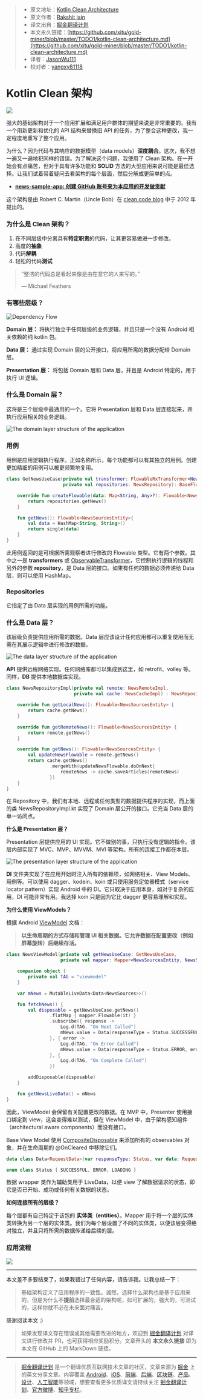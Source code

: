 > * 原文地址：[Kotlin Clean Architecture](https://proandroiddev.com/kotlin-clean-architecture-1ad42fcd97fa)
> * 原文作者：[Rakshit jain](https://medium.com/@rjain.jain444)
> * 译文出自：[掘金翻译计划](https://github.com/xitu/gold-miner)
> * 本文永久链接：[https://github.com/xitu/gold-miner/blob/master/TODO1/kotlin-clean-architecture.md](https://github.com/xitu/gold-miner/blob/master/TODO1/kotlin-clean-architecture.md)
> * 译者：[JasonWu111](https://github.com/JasonWu1111)
> * 校对者：[yangxy81118](https://github.com/yangxy81118)

# Kotlin Clean 架构

![](https://cdn-images-1.medium.com/max/2000/0*sfCDEb571WD-7EfP.jpg)

强大的基础架构对于一个应用扩展和满足用户群体的期望来说是非常重要的。我有一个用新更新和优化的 API 结构来替换旧 API 的任务，为了整合这种更改，我一定程度地重写了整个应用。

为什么？因为代码与其响应的数据模型（data models）**深度耦合**。这次，我不想一遍又一遍地犯同样的错误。为了解决这个问题，我使用了 Clean 架构。在一开始会有点痛苦，但对于具有许多功能和 **SOLID** 方法的大型应用来说可能是最佳选择。让我们试着带着疑问去看架构的每个层面，然后分解成更简单的点。

* [**news-sample-app: 创建 GitHub 账号来为本应用的开发做贡献**](https://github.com/rakshit444/news-sample-app)

这个架构是由 Robert C. Martin（Uncle Bob）在 [clean code blog](http://blog.cleancoder.com/uncle-bob/2012/08/13/the-clean-architecture.html) 中于 2012 年提出的。

### 为什么是 Clean 架构？

1. 在不同层级中分离具有**特定职责**的代码，让其更容易做进一步修改。
2. 高度的**抽象**
3. 代码**解耦**
4. 轻松的代码**测试**

> “整洁的代码总是看起来像是由在意它的人来写的。”
>
> — Michael Feathers

### 有哪些层级？

![Dependency Flow](https://cdn-images-1.medium.com/max/2000/1*a5UQUjgYu5SZAbmkNELI_A.png)

**Domain 层：** 将执行独立于任何层级的业务逻辑，并且只是一个没有 Android 相关依赖的纯 kotlin 包。

**Data 层：** 通过实现 Domain 层的公开接口，将应用所需的数据分配给 Domain 层。

**Presentation 层：** 将包括 Domain 层和 Data 层，并且是 Android 特定的，用于执行 UI 逻辑。

### 什么是 Domain 层？

这将是三个层级中最通用的一个。它将 Presentation 层和 Data 层连接起来，并执行应用相关的业务逻辑。

![The domain layer structure of the application](https://cdn-images-1.medium.com/max/2000/1*m06XFPa5OTvOF6zGPC7Q0w.png)

### 用例

用例是应用逻辑执行程序。正如名称所示，每个功能都可以有其独立的用例。创建更加精细的用例可以被更频繁地复用。

```Kotlin
class GetNewsUseCase(private val transformer: FlowableRxTransformer<NewsSourcesEntity>,
                     private val repositories: NewsRepository): BaseFlowableUseCase<NewsSourcesEntity>(transformer){

    override fun createFlowable(data: Map<String, Any>?): Flowable<NewsSourcesEntity> {
        return repositories.getNews()
    }

    fun getNews(): Flowable<NewsSourcesEntity>{
        val data = HashMap<String, String>()
        return single(data)
    }
}
```

此用例返回的是可根据所需观察者进行修改的 Flowable 类型。它有两个参数。其中之一是 **transformers** 或 [ObservableTransformer](http://reactivex.io/RxJava/javadoc/io/reactivex/ObservableTransformer.html)，它控制执行逻辑的线程和另外的参数 **repository**，是 Data 层的接口。如果有任何的数据必须传递给 Data 层，则可以使用 HashMap。

### Repositories

它指定了由 Data 层实现的用例所需的功能。

### 什么是 Data 层？

该层级负责提供应用所需的数据。Data 层应该设计任何应用都可以重复使用而无需在其展示逻辑中进行修改的数据。

![The data layer structure of the application](https://cdn-images-1.medium.com/max/2000/1*KbdhwDpsxspHEz7QInpbhA.png)

**API** 提供远程网络实现。任何网络库都可以集成到这里，如 retrofit、volley 等。同样，**DB** 提供本地数据库实现。

```Kotlin
class NewsRepositoryImpl(private val remote: NewsRemoteImpl,
                         private val cache: NewsCacheImpl) : NewsRepository {

    override fun getLocalNews(): Flowable<NewsSourcesEntity> {
        return cache.getNews()
    }

    override fun getRemoteNews(): Flowable<NewsSourcesEntity> {
        return remote.getNews()
    }

    override fun getNews(): Flowable<NewsSourcesEntity> {
        val updateNewsFlowable = remote.getNews()
        return cache.getNews()
                .mergeWith(updateNewsFlowable.doOnNext{
                    remoteNews -> cache.saveArticles(remoteNews)
                })
    }
}
```

在 Repository 中，我们有本地、远程或任何类型的数据提供程序的实现，而上面的类 NewsRepositoryImpl.kt 实现了 Domain 层公开的接口。它充当 Data 层的单一访问点。

**什么是 Presentation 层？**

Presentation 层提供应用的 UI 实现。它不做别的事，只执行没有逻辑的指令。该层内部实现了 MVC、MVP、MVVM、MVI 等架构。所有的连接工作都在本层。

![The presentation layer structure of the application](https://cdn-images-1.medium.com/max/2000/1*4UH3LeLcGg8tjp1BmPm1jw.png)

**DI** 文件夹实现了在应用开始时注入所有的依赖项，如网络相关、View Models、用例等。可以使用 dagger、kodein、koin 或只使用服务定位器模式（service locator pattern）实现 Android 中的 DI。它只取决于应用本身，如对于复杂的应用，DI 可能非常有用。我选择 koin 只是因为它比 dagger 更容易理解和实现。

**为什么使用 ViewModels？**

根据 Android [ViewModel](https://developer.android.com/topic/libraries/architecture/viewmodel) 文档：

> **以生命周期的方式存储和管理 UI 相关数据。它允许数据在配置更改（例如屏幕旋转）后继续存活。**

```Kotlin
class NewsViewModel(private val getNewsUseCase: GetNewsUseCase,
                    private val mapper: Mapper<NewsSourcesEntity, NewsSources>) : BaseViewModel() {

    companion object {
        private val TAG = "viewmodel"
    }

    var mNews = MutableLiveData<Data<NewsSources>>()

    fun fetchNews() {
        val disposable = getNewsUseCase.getNews()
                .flatMap { mapper.Flowable(it) }
                .subscribe({ response ->
                    Log.d(TAG, "On Next Called")
                    mNews.value = Data(responseType = Status.SUCCESSFUL, data = response)
                }, { error ->
                    Log.d(TAG, "On Error Called")
                    mNews.value = Data(responseType = Status.ERROR, error = Error(error.message))
                }, {
                    Log.d(TAG, "On Complete Called")
                })

        addDisposable(disposable)
    }

    fun getNewsLiveData() = mNews
}
```

因此，ViewModel 会保留有关配置更改的数据。在 MVP 中，Presenter 使用接口绑定到 view，这会变得难以测试，但在 ViewModel 中，由于架构感知组件（architectural aware components）而没有接口。

Base View Model 使用 [CompositeDisposable](http://reactivex.io/RxJava/javadoc/io/reactivex/disposables/CompositeDisposable.html) 来添加所有的 observables 对象，并在生命周期的 @OnCleared 中移除它们。

```Kotlin
data class Data<RequestData>(var responseType: Status, var data: RequestData? = null, var error: Error? = null)

enum class Status { SUCCESSFUL, ERROR, LOADING }
```

数据 wrapper 类作为辅助类用于 LiveData，以便 view 了解数据请求的状态，即它是否已开始、成功或任何有关数据的状态。

**如何连接所有的层级？**

每个层都有自己特定于该包的 **实体类（entities）**。Mapper 用于将一个层的实体类转换为另一个层的实体类。我们为每个层设置了不同的实体类，以便该层变得绝对独立，并且只将所需的数据传递给后续的层。

### 应用流程

![](https://cdn-images-1.medium.com/max/2516/1*a-AUcEVdyRJhIepo9JyJBw.png)

***

本文差不多要结束了，如果我错过了任何内容，请告诉我。让我总结一下：

> 基础架构定义了应用程序的一致性。诚然，选择什么架构也是基于应用来的，但是为什么不**提前**选择最合适的架构呢，如可扩展的，强大的，可测试的，这样你就不必在未来面对痛苦。

感谢阅读本文 :)

> 如果发现译文存在错误或其他需要改进的地方，欢迎到 [掘金翻译计划](https://github.com/xitu/gold-miner) 对译文进行修改并 PR，也可获得相应奖励积分。文章开头的 **本文永久链接** 即为本文在 GitHub 上的 MarkDown 链接。

---

> [掘金翻译计划](https://github.com/xitu/gold-miner) 是一个翻译优质互联网技术文章的社区，文章来源为 [掘金](https://juejin.im) 上的英文分享文章。内容覆盖 [Android](https://github.com/xitu/gold-miner#android)、[iOS](https://github.com/xitu/gold-miner#ios)、[前端](https://github.com/xitu/gold-miner#前端)、[后端](https://github.com/xitu/gold-miner#后端)、[区块链](https://github.com/xitu/gold-miner#区块链)、[产品](https://github.com/xitu/gold-miner#产品)、[设计](https://github.com/xitu/gold-miner#设计)、[人工智能](https://github.com/xitu/gold-miner#人工智能)等领域，想要查看更多优质译文请持续关注 [掘金翻译计划](https://github.com/xitu/gold-miner)、[官方微博](http://weibo.com/juejinfanyi)、[知乎专栏](https://zhuanlan.zhihu.com/juejinfanyi)。
